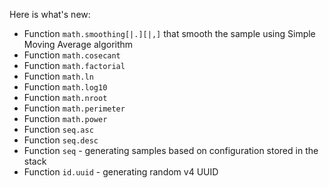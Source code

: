 Here is what's new:
* Function ```math.smoothing[|.][|,]``` that smooth the sample using Simple Moving Average algorithm
* Function ```math.cosecant```
* Function ```math.factorial```
* Function ```math.ln```
* Function ```math.log10```
* Function ```math.nroot```
* Function ```math.perimeter```
* Function ```math.power```
* Function ```seq.asc```
* Function ```seq.desc```
* Function ```seq``` - generating samples based on configuration stored in the stack
* Function ```id.uuid``` - generating random v4 UUID
